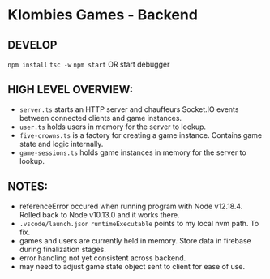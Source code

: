 # Klombies Games - Backend

## DEVELOP
`npm install`
`tsc -w`
`npm start` OR start debugger

## HIGH LEVEL OVERVIEW:
- `server.ts` starts an HTTP server and chauffeurs Socket.IO events between connected clients and game instances.
- `user.ts` holds users in memory for the server to lookup.
- `five-crowns.ts` is a factory for creating a game instance. Contains game state and logic internally.
- `game-sessions.ts` holds game instances in memory for the server to lookup.

## NOTES:
- referenceError occured when running program with Node v12.18.4. Rolled back to Node v10.13.0 and it works there.
- `.vscode/launch.json` `runtimeExecutable` points to my local nvm path. To fix.
- games and users are currently held in memory. Store data in firebase during finalization stages.
- error handling not yet consistent across backend.
- may need to adjust game state object sent to client for ease of use.